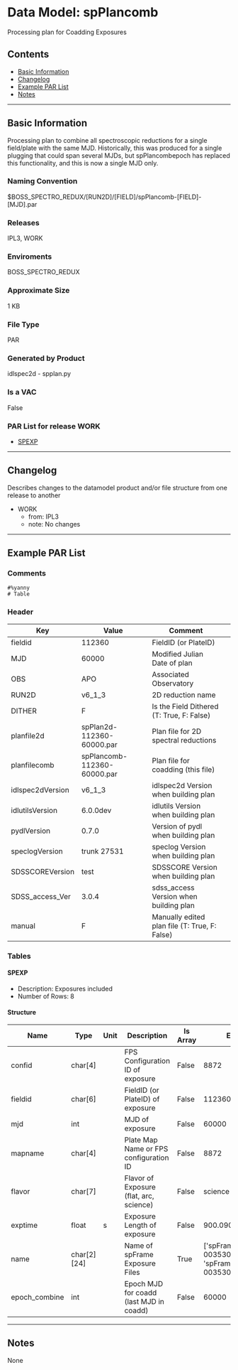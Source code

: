 # Data Model: spPlancomb


Processing plan for Coadding Exposures


## Contents
- [Basic Information](#basic-information)
- [Changelog](#changelog)
- [Example PAR List](#example-par-list)
- [Notes](#notes)

---

## Basic Information
Processing plan to combine all spectroscopic reductions for a single field/plate with the same MJD. Historically, this was produced for a single plugging that could span several MJDs, but spPlancombepoch has replaced this functionality, and this is now a single MJD only.

### Naming Convention
$BOSS_SPECTRO_REDUX/[RUN2D]/[FIELD]/spPlancomb-[FIELD]-[MJD].par

### Releases
IPL3, WORK

### Enviroments
BOSS_SPECTRO_REDUX

### Approximate Size
1 KB

### File Type
PAR

### Generated by Product
idlspec2d - spplan.py

### Is a VAC
False

### PAR List for release WORK
  - [SPEXP](#SPEXP)

---

## Changelog
Describes changes to the datamodel product and/or file structure from one release to another
 - WORK
   - from: IPL3
   - note: No changes

---
## Example PAR List
### Comments
```
#%yanny
# Table
```

### Header

Key | Value | Comment | |
| --- | --- | --- | --- |
| fieldid | 112360 | FieldID (or PlateID) |
| MJD | 60000 | Modified Julian Date of plan |
| OBS | APO | Associated Observatory |
| RUN2D | v6_1_3 | 2D reduction name |
| DITHER | F | Is the Field Dithered (T: True, F: False) |
| planfile2d | spPlan2d-112360-60000.par | Plan file for 2D spectral reductions |
| planfilecomb | spPlancomb-112360-60000.par | Plan file for coadding (this file) |
| idlspec2dVersion | v6_1_3 | idlspec2d Version when building plan |
| idlutilsVersion | 6.0.0dev | idlutils Version when building plan |
| pydlVersion | 0.7.0 | Version of pydl when building plan |
| speclogVersion | trunk 27531 | speclog Version when building plan |
| SDSSCOREVersion | test | SDSSCORE Version when building plan |
| SDSS_access_Ver | 3.0.4 | sdss_access Version when building plan |
| manual | F | Manually edited plan file (T: True, F: False) |


### Tables


#### SPEXP
- Description: Exposures included
- Number of Rows: 8

#### Structure
Name | Type | Unit | Description | Is Array | Example |
| --- | --- | --- | --- | --- | --- |
 | confid | char[4] |  | FPS Configuration ID of exposure | False | 8872 |
 | fieldid | char[6] |  | FieldID (or PlateID) of exposure | False | 112360 |
 | mjd | int |  | MJD of exposure | False | 60000 |
 | mapname | char[4] |  | Plate Map Name or FPS configuration ID | False | 8872 |
 | flavor | char[7] |  | Flavor of Exposure (flat, arc, science) | False | science |
 | exptime | float | s | Exposure Length of exposure | False | 900.0900268554688 |
 | name | char[2][24] |  | Name of spFrame Exposure Files | True | ['spFrame-b1-00353048.fits', 'spFrame-r1-00353048.fits'] |
 | epoch_combine | int |  | Epoch MJD for coadd (last MJD in coadd) | False | 60000 |


---
## Notes
None